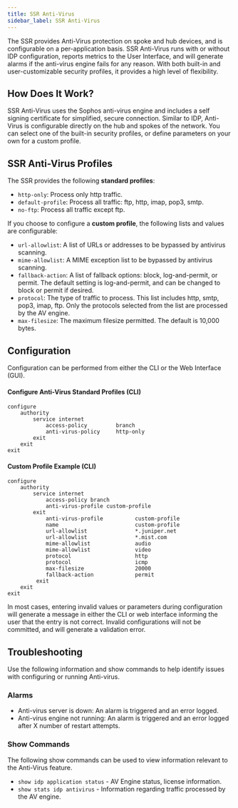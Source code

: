 ```yaml
---
title: SSR Anti-Virus 
sidebar_label: SSR Anti-Virus
---
```


The SSR provides Anti-Virus protection on spoke and hub devices, and is configurable on a per-application basis. SSR Anti-Virus runs with or without IDP configuration, reports metrics to the User Interface, and will generate alarms if the anti-virus engine fails for any reason. With both built-in and user-customizable security profiles, it provides a high level of flexibility.

## How Does It Work?

SSR Anti-Virus uses the Sophos anti-virus engine and includes a self signing certificate for simplified, secure connection. Similar to IDP, Anti-Virus is configurable directly on the hub and spokes of the network. You can select one of the built-in security profiles, or define parameters on your own for a custom profile.

## SSR Anti-Virus Profiles

The SSR provides the following **standard profiles**:

- `http-only`: Process only http traffic.
- `default-profile`: Process all traffic: ftp, http, imap, pop3, smtp.
- `no-ftp`: Process all traffic except ftp.

If you choose to configure a **custom profile**, the following lists and values are configurable:

- `url-allowlist`: A list of URLs or addresses to be bypassed by antivirus scanning.
- `mime-allowlist`: A MIME exception list to be bypassed by antivirus scanning.
- `fallback-action`: A list of fallback options: block, log-and-permit, or permit. The default setting is log-and-permit, and can be changed to block or permit if desired. 
- `protocol`: The type of traffic to process. This list includes http, smtp, pop3, imap, ftp. Only the protocols selected from the list are processed by the AV engine.
- `max-filesize`: The maximum filesize permitted. The default is 10,000 bytes.

## Configuration

Configuration can be performed from either the CLI or the Web Interface (GUI). 

#### Configure Anti-Virus Standard Profiles (CLI)

```
configure
    authority
        service internet
            access-policy         branch
            anti-virus-policy     http-only
        exit
    exit
exit
```

#### Custom Profile Example (CLI)

```
configure
    authority
        service internet
            access-policy branch
            anti-virus-profile custom-profile
        exit
            anti-virus-profile          custom-profile
            name                        custom-profile
            url-allowlist               *.juniper.net
            url-allowlist               *.mist.com    
            mime-allowlist              audio
            mime-allowlist              video
            protocol                    http
            protocol                    icmp
            max-filesize                20000
            fallback-action             permit
         exit
    exit
exit
```

In most cases, entering invalid values or parameters during configuration will generate a message in either the CLI or web interface informing the user that the entry is not correct. Invalid configurations will not be committed, and will generate a validation error. 

## Troubleshooting

Use the following information and show commands to help identify issues with configuring or running Anti-virus. 

### Alarms

- Anti-virus server is down: An alarm is triggered and an error logged. 
- Anti-virus engine not running: An alarm is triggered and an error logged after X number of restart attempts.

### Show Commands

The following show commands can be used to view information relevant to the Anti-Virus feature.

- `show idp application status` - AV Engine status, license information.
- `show stats idp antivirus` - Information regarding traffic processed by the AV engine. 

